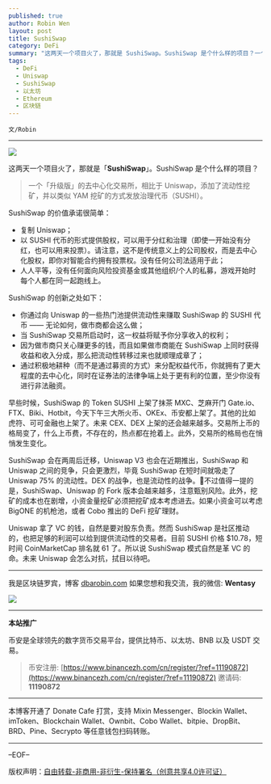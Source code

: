 ```yaml
---
published: true
author: Robin Wen
layout: post
title: SushiSwap
category: DeFi
summary: "这两天一个项目火了，那就是 SushiSwap。SushiSwap 是个什么样的项目？一个「升级版」的去中心化交易所，相比于 Uniswap，添加了流动性挖矿，并以类似 YAM 挖矿的方式发放治理代币（SUSHI）。Uniswap 拿了 VC 的钱，自然是要对股东负责。然而 SushiSwap 是社区推动的，也把足够的利润可以给到提供流动性的交易者。目前 SUSHI 价格 $10.78，短时间 CoinMarketCap 排名就 61 了。所以说 SushiSwap 模式自然是革 VC 的命。未来 Uniswap 会怎么对抗，拭目以待吧。"
tags:
  - DeFi
  - Uniswap
  - SushiSwap
  - 以太坊
  - Ethereum
  - 区块链
---
```


`文/Robin`

***

![](https://cdn.dbarobin.com/jpc4820.png)

这两天一个项目火了，那就是「**SushiSwap**」。SushiSwap 是个什么样的项目？

> 一个「升级版」的去中心化交易所，相比于 Uniswap，添加了流动性挖矿，并以类似 YAM 挖矿的方式发放治理代币（SUSHI）。

SushiSwap 的价值承诺很简单：

* 复制 Uniswap；
* 以 SUSHI 代币的形式提供股权，可以用于分红和治理（即使一开始没有分红，也可以用来投票）。请注意，这不是传统意义上的公司股权，而是去中心化股权，即你对智能合约拥有投票权。没有任何公司法适用于此；
* 人人平等，没有任何面向风险投资基金或其他组织/个人的私募，游戏开始时每个人都在同一起跑线上。

SushiSwap 的创新之处如下：

* 你通过向 Uniswap 的一些热门池提供流动性来赚取 SushiSwap 的 SUSHI 代币 —— 无论如何，做市商都会这么做；
* 当 SushiSwap 交易所启动时，这一权益将赋予你分享收入的权利；
* 因为做市商只关心赚更多的钱，而且如果做市商能在 SushiSwap 上同时获得收益和收入分成，那么把流动性转移过来也就顺理成章了；
* 通过积极地耕种（而不是通过募资的方式）来分配权益代币，你就拥有了更大程度的去中心化，同时在证券法的法律争端上处于更有利的位置，至少你没有进行非法融资。

早些时候，SushiSwap 的 Token SUSHI 上架了抹茶 MXC、芝麻开门 Gate.io、FTX、Biki、Hotbit，今天下午三大所火币、OKEx、币安都上架了。其他的比如虎符、可可金融也上架了。未来 CEX、DEX 上架的还会越来越多。交易所上币的格局变了，什么上币费，不存在的，热点都在抢着上。此外，交易所的格局也在悄悄发生变化。

SushiSwap 会在两周后迁移，Uniswap V3 也会在近期推出，SushiSwap 和 Uniswap 之间的竞争，只会更激烈，毕竟 SushiSwap 在短时间就吸走了 Uniswap 75% 的流动性。DEX 的战争，也是流动性的战争。不过值得一提的是，SushiSwap、Uniswap 的 Fork 版本会越来越多，注意甄别风险。此外，挖矿的成本也在剧增，小资金量挖矿必须把挖矿成本考虑进去。如果小资金可以考虑 BigONE 的机枪池，或者 Cobo 推出的 DeFi 挖矿理财。

Uniswap 拿了 VC 的钱，自然是要对股东负责。然而 SushiSwap 是社区推动的，也把足够的利润可以给到提供流动性的交易者。目前 SUSHI 价格 $10.78，短时间 CoinMarketCap 排名就 61 了。所以说 SushiSwap 模式自然是革 VC 的命。未来 Uniswap 会怎么对抗，拭目以待吧。

***

我是区块链罗宾，博客 [dbarobin.com](https://dbarobin.com/)
如果您想和我交流，我的微信: **Wentasy**

![](https://cdn.dbarobin.com/v4yywe2.png)

***

**本站推广**

币安是全球领先的数字货币交易平台，提供比特币、以太坊、BNB 以及 USDT 交易。

> 币安注册: [https://www.binancezh.com/cn/register/?ref=11190872](https://www.binancezh.com/cn/register/?ref=11190872)
> 邀请码: **11190872**

***

本博客开通了 Donate Cafe 打赏，支持 Mixin Messenger、Blockin Wallet、imToken、Blockchain Wallet、Ownbit、Cobo Wallet、bitpie、DropBit、BRD、Pine、Secrypto 等任意钱包扫码转账。

<center>
    <div class="--donate-button"
         data-button-id="f8b9df0d-af9a-460d-8258-d3f435445075"
    ></div>
</center>

***

–EOF–

版权声明：[自由转载-非商用-非衍生-保持署名（创意共享4.0许可证）](http://creativecommons.org/licenses/by-nc-nd/4.0/deed.zh)